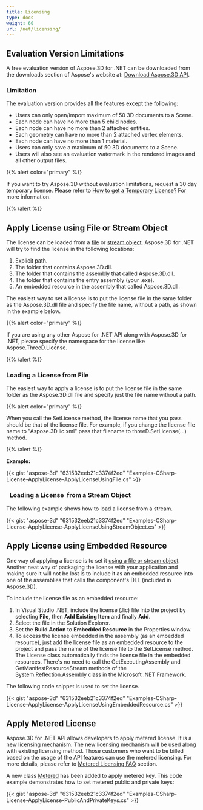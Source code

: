 ```yaml
---
title: Licensing
type: docs
weight: 60
url: /net/licensing/
---
```


## **Evaluation Version Limitations**
A free evaluation version of Aspose.3D for .NET can be downloaded from the downloads section of Aspose's website at: [Download Aspose.3D API](https://www.nuget.org/packages/Aspose.3D).
### **Limitation**
The evaluation version provides all the features except the following:

- Users can only open/import maximum of 50 3D documents to a Scene.
- Each node can have no more than 5 child nodes.
- Each node can have no more than 2 attached entities.
- Each geometry can have no more than 2 attached vertex elements.
- Each node can have no more than 1 material.
- Users can only save a maximum of 50 3D documents to a Scene.
- Users will also see an evaluation watermark in the rendered images and all other output files.

{{% alert color="primary" %}} 

If you want to try Aspose.3D without evaluation limitations, request a 30 day temporary license. Please refer to [How to get a Temporary License?](http://www.aspose.com/corporate/purchase/faqs/temporary-license.aspx) For more information.

{{% /alert %}} 
## **Apply License using File or Stream Object**
The license can be loaded from a [file](http://www.aspose.com/docs/display/3dnet/Licensing#Licensing-LoadingaLicensefromFile) or [stream object](http://www.aspose.com/docs/display/3dnet/Licensing#Licensing-LoadingaLicensefromaStreamObject). Aspose.3D for .NET will try to find the license in the following locations:

1. Explicit path.
1. The folder that contains Aspose.3D.dll.
1. The folder that contains the assembly that called Aspose.3D.dll.
1. The folder that contains the entry assembly (your .exe).
1. An embedded resource in the assembly that called Aspose.3D.dll.

The easiest way to set a license is to put the license file in the same folder as the Aspose.3D.dll file and specify the file name, without a path, as shown in the example below.

{{% alert color="primary" %}} 

If you are using any other Aspose for .NET API along with Aspose.3D for .NET, please specify the namespace for the license like Aspose.ThreeD.License.

{{% /alert %}} 
### **Loading a License from File**
The easiest way to apply a license is to put the license file in the same folder as the Aspose.3D.dll file and specify just the file name without a path.

{{% alert color="primary" %}} 

When you call the SetLicense method, the license name that you pass should be that of the license file. For example, if you change the license file name to "Aspose.3D.lic.xml" pass that filename to threeD.SetLicense(…) method.

{{% /alert %}} 

**Example:**

{{< gist "aspose-3d" "631532eeb21c3374f2ed" "Examples-CSharp-License-ApplyLicense-ApplyLicenseUsingFile.cs" >}}
### ` `**Loading a License  from a Stream Object**
The following example shows how to load a license from a stream.

{{< gist "aspose-3d" "631532eeb21c3374f2ed" "Examples-CSharp-License-ApplyLicense-ApplyLicenseUsingStreamObject.cs" >}}
## **Apply License using Embedded Resource**
One way of applying a license is to set it [using a file or stream object](). Another neat way of packaging the license with your application and making sure it will not be lost is to include it as an embedded resource into one of the assemblies that calls the component's DLL (included in Aspose.3D).

To include the license file as an embedded resource:

1. In Visual Studio .NET, include the license (.lic) file into the project by selecting **File**, then **Add Existing Item** and finally **Add**.
1. Select the file in the Solution Explorer.
1. Set the **Build Action** to **Embedded Resource** in the Properties window.
1. To access the license embedded in the assembly (as an embedded resource), just add the license file as an embedded resource to the project and pass the name of the license file to the SetLicense method. The License class automatically finds the license file in the embedded resources. There's no need to call the GetExecutingAssembly and GetManifestResourceStream methods of the System.Reflection.Assembly class in the Microsoft .NET Framework.

The following code snippet is used to set the license.

{{< gist "aspose-3d" "631532eeb21c3374f2ed" "Examples-CSharp-License-ApplyLicense-ApplyLicenseUsingEmbeddedResource.cs" >}}
## **Apply Metered License**
Aspose.3D for .NET API allows developers to apply metered license. It is a new licensing mechanism. The new licensing mechanism will be used along with existing licensing method. Those customers who want to be billed based on the usage of the API features can use the metered licensing. For more details, please refer to [Metered Licensing FAQ](http://www.aspose.com/corporate/purchase/policies/Licensing-Faqs/metered-faq.aspx) section.

A new class [Metered](https://apireference.aspose.com/net/3d/aspose.threed/metered/) has been added to apply metered key. This code example demonstrates how to set metered public and private keys:

{{< gist "aspose-3d" "631532eeb21c3374f2ed" "Examples-CSharp-License-ApplyLicense-PublicAndPrivateKeys.cs" >}}
